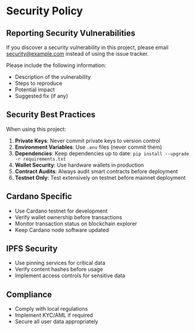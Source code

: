 # Security Policy

## Reporting Security Vulnerabilities

If you discover a security vulnerability in this project, please email security@example.com instead of using the issue tracker.

Please include the following information:
- Description of the vulnerability
- Steps to reproduce
- Potential impact
- Suggested fix (if any)

## Security Best Practices

When using this project:

1. **Private Keys**: Never commit private keys to version control
2. **Environment Variables**: Use `.env` files (never commit them)
3. **Dependencies**: Keep dependencies up to date: `pip install --upgrade -r requirements.txt`
4. **Wallet Security**: Use hardware wallets in production
5. **Contract Audits**: Always audit smart contracts before deployment
6. **Testnet Only**: Test extensively on testnet before mainnet deployment

## Cardano Specific

- Use Cardano testnet for development
- Verify wallet ownership before transactions
- Monitor transaction status on blockchain explorer
- Keep Cardano node software updated

## IPFS Security

- Use pinning services for critical data
- Verify content hashes before usage
- Implement access controls for sensitive data

## Compliance

- Comply with local regulations
- Implement KYC/AML if required
- Secure all user data appropriately
